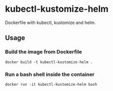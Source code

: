 # kubectl-kustomize-helm
Dockerfile with kubectl, kustomize and helm.

## Usage

### Build the image from Dockerfile

```
docker build -t kubectl-kustomize-helm .
```

### Run a bash shell inside the container

```
docker run -it kubectl-kustomize-helm bash
```
